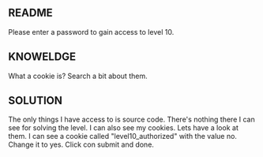 README
------

Please enter a password to gain access to level 10.


KNOWELDGE
---------

What a cookie is? Search a bit about them.


SOLUTION
--------

The only things I have access to is source code. There's nothing there I can see for solving the level. I can also see my cookies. Lets have a look at them. I can see a cookie called "level10_authorized" with the value no. Change it to yes. Click con submit and done.

